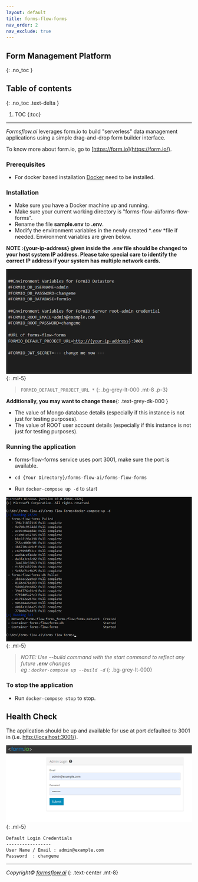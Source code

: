 ```yaml
---
layout: default
title: forms-flow-forms 
nav_order: 2
nav_exclude: true
---
```


## Form Management Platform
{: .no_toc }

## Table of contents
{: .no_toc .text-delta }

1. TOC
{:toc}

---
*Formsflow.ai* leverages form.io to build "serverless" data management applications using a simple drag-and-drop form builder interface.

To know more about form.io, go to [https://form.io](https://form.io/). 

### Prerequisites 

- For docker based installation [Docker](https://www.docker.com/) need to be installed.  

### Installation  


- Make sure you have a Docker machine up and running.
- Make sure your current working directory is "forms-flow-ai/forms-flow-forms".
- Rename the file **sample.env** to **.env**.
- Modify the environment variables in the newly created **.env* *file if needed. Environment variables are given below.  

**NOTE :{your-ip-address} given inside the .env file should be changed to your host system IP address. Please take special care to identify the correct IP address if your system has multiple network cards.**  

![forms-flow-forms](../../../assets/setup/forms1.png)    
{: .ml-5}  

> `FORMIO_DEFAULT_PROJECT_URL *`
{: .bg-grey-lt-000 .mt-8 .p-3}  

**Additionally, you may want to change these**{: .text-grey-dk-000 }
- The value of Mongo database details (especially if this instance is not just for testing purposes).
- The value of ROOT user account details (especially if this instance is not just for testing purposes).  

### Running the application
- forms-flow-forms service uses port 3001, make sure the port is available.
- `cd {Your Directory}/forms-flow-ai/forms-flow-forms`

- Run `docker-compose up -d` to start  

![forms-flow-forms](../../../assets/setup/forms2.png)
{: .ml-5}    
 
> *NOTE: Use --build command with the start command to reflect any future **.env** changes  
>eg : `docker-compose up --build -d`*
{: .bg-grey-lt-000}  


### To stop the application
- Run `docker-compose stop` to stop.

## Health Check
The application should be up and available for use at port defaulted to 3001 in (i.e. [http://localhost:3001/](http://localhost:3001/)).

![forms-flow-forms](../../../assets/setup/forms3.png)
{: .ml-5}      

    Default Login Credentials
    -----------------
    User Name / Email : admin@example.com
    Password  : changeme


  --- 
*Copyright© [formsflow.ai](https://formsflow.ai/)*
{: .text-center .mt-8}


